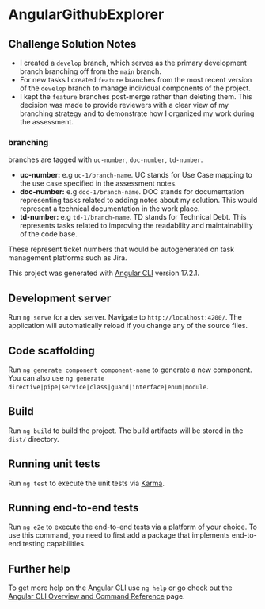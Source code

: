 # AngularGithubExplorer

## Challenge Solution Notes

- I created a `develop` branch, which serves as the primary development branch branching off from the `main` branch.
- For new tasks I created `feature` branches from the most recent version of the `develop` branch to manage individual components of the project.
- I kept the `feature` branches post-merge rather than deleting them. This decision was made to provide reviewers with a clear view of my branching strategy and to demonstrate how I organized my work during the assessment.

### branching

branches are tagged with `uc-number`, `doc-number`, `td-number`.

- **uc-number:** e.g `uc-1/branch-name`. UC stands for Use Case mapping to the use case specified in the assessment notes.
- **doc-number:** e.g `doc-1/branch-name`. DOC stands for documentation representing tasks related to adding notes about my solution. This would represent a technical documentation in the work place.
- **td-number:** e.g `td-1/branch-name`. TD stands for Technical Debt. This represents tasks related to improving the readability and maintainability of the code base.

These represent ticket numbers that would be autogenerated on task management platforms such as Jira.

This project was generated with [Angular CLI](https://github.com/angular/angular-cli) version 17.2.1.

## Development server

Run `ng serve` for a dev server. Navigate to `http://localhost:4200/`. The application will automatically reload if you change any of the source files.

## Code scaffolding

Run `ng generate component component-name` to generate a new component. You can also use `ng generate directive|pipe|service|class|guard|interface|enum|module`.

## Build

Run `ng build` to build the project. The build artifacts will be stored in the `dist/` directory.

## Running unit tests

Run `ng test` to execute the unit tests via [Karma](https://karma-runner.github.io).

## Running end-to-end tests

Run `ng e2e` to execute the end-to-end tests via a platform of your choice. To use this command, you need to first add a package that implements end-to-end testing capabilities.

## Further help

To get more help on the Angular CLI use `ng help` or go check out the [Angular CLI Overview and Command Reference](https://angular.io/cli) page.
